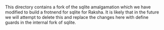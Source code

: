 This directory contains a fork of the sqlite amalgamation which we have 
modified to build a frotnend for sqlite for Raksha. It is likely that in the 
future we will attempt to delete this and replace the changes here with define 
guards in the internal fork of sqlite.
